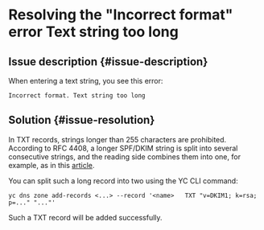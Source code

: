 # Resolving the "Incorrect format" error Text string too long



## Issue description {#issue-description}

When entering a text string, you see this error:
```
Incorrect format. Text string too long
```

## Solution {#issue-resolution}

In TXT records, strings longer than 255 characters are prohibited. According to RFC 4408, a longer SPF/DKIM string is split into several consecutive strings, and the reading side combines them into one, for example, as in this [article](https://kb.isc.org/docs/aa-00356).

You can split such a long record into two using the YC CLI command:
```
yc dns zone add-records <...> --record '<name> ￼ TXT "v=DKIM1; k=rsa; p=..." "..."'
```

Such a TXT record will be added successfully.